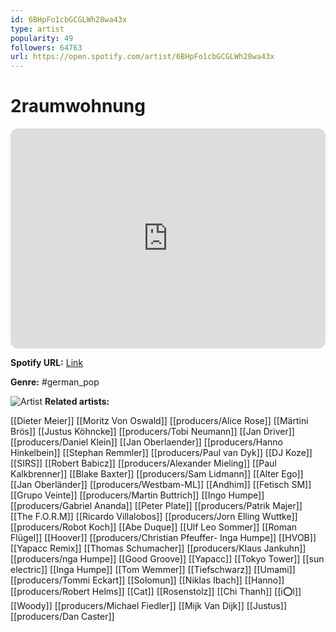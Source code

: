 ```yaml
---
id: 6BHpFo1cbGCGLWh28wa43x
type: artist
popularity: 49
followers: 64763
url: https://open.spotify.com/artist/6BHpFo1cbGCGLWh28wa43x
---
```

# 2raumwohnung

<iframe style="border-radius:12px" src="https://open.spotify.com/embed/artist/6BHpFo1cbGCGLWh28wa43x" width="100%" height="352" frameBorder="0" allowfullscreen="" allow="autoplay; clipboard-write; encrypted-media; fullscreen; picture-in-picture" loading="lazy"></iframe>

**Spotify URL:** [Link](https://open.spotify.com/artist/6BHpFo1cbGCGLWh28wa43x)

**Genre:**  #german_pop

![Artist](https://i.scdn.co/image/ab6761610000e5eb070f0e2f66a82daf074cf59f)
**Related artists:**

[[Dieter Meier]]
[[Moritz Von Oswald]]
[[producers/Alice Rose]]
[[Märtini Brös]]
[[Justus Köhncke]]
[[producers/Tobi Neumann]]
[[Jan Driver]]
[[producers/Daniel Klein]]
[[Jan Oberlaender]]
[[producers/Hanno Hinkelbein]]
[[Stephan Remmler]]
[[producers/Paul van Dyk]]
[[DJ Koze]]
[[SIRS]]
[[Robert Babicz]]
[[producers/Alexander Mieling]]
[[Paul Kalkbrenner]]
[[Blake Baxter]]
[[producers/Sam Lidmann]]
[[Alter Ego]]
[[Jan Oberländer]]
[[producers/Westbam-ML]]
[[Andhim]]
[[Fetisch SM]]
[[Grupo Veinte]]
[[producers/Martin Buttrich]]
[[Ingo Humpe]]
[[producers/Gabriel Ananda]]
[[Peter Plate]]
[[producers/Patrik Majer]]
[[The F.O.R.M]]
[[Ricardo Villalobos]]
[[producers/Jorn Elling Wuttke]]
[[producers/Robot Koch]]
[[Abe Duque]]
[[Ulf Leo Sommer]]
[[Roman Flügel]]
[[Hoover]]
[[producers/Christian Pfeuffer- Inga Humpe]]
[[HVOB]]
[[Yapacc Remix]]
[[Thomas Schumacher]]
[[producers/Klaus Jankuhn]]
[[producers/nga Humpe]]
[[Good Groove]]
[[Yapacc]]
[[Tokyo Tower]]
[[sun electric]]
[[Inga Humpe]]
[[Tom Wemmer]]
[[Tiefschwarz]]
[[Umami]]
[[producers/Tommi Eckart]]
[[Solomun]]
[[Niklas Ibach]]
[[Hanno]]
[[producers/Robert Helms]]
[[Cat]]
[[Rosenstolz]]
[[Chi Thanh]]
[[i:o:l]]
[[Woody]]
[[producers/Michael Fiedler]]
[[Mijk Van Dijk]]
[[Justus]]
[[producers/Dan Caster]]
